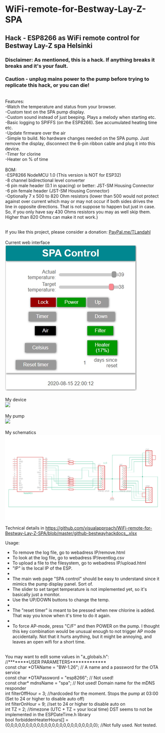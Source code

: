 # WiFi-remote-for-Bestway-Lay-Z-SPA
## Hack - ESP8266 as WiFi remote control for Bestway Lay-Z spa Helsinki<br>
### Disclaimer: As mentioned, this is a hack. If anything breaks it breaks and it's your fault.<br>
### Caution - unplug mains power to the pump before trying to replicate this hack, or you can die! <br>
<br>
Features:<br>
-Watch the temperature and status from your browser.<br>
-Custom text on the SPA pump display.<br>
-Custom sound instead of just beeping. Plays a melody when starting etc.<br>
-Basic logging to SPIFFS (on the ESP8266). See accumulated heating time etc.<br>
-Update firmware over the air<br>
-Simple to build. No hardware changes needed on the SPA pump. Just remove the display, disconnect the 6-pin ribbon cable and plug it into this device.<br>
-Timer for clorine<br>
-Heater on % of time<br>
<br>
BOM:<br>
-ESP8266 NodeMCU 1.0 (This version is NOT for ESP32)<br>
-8 channel bidirectional level converter<br>
-6 pin male header (0.1 in spacing) or better: JST-SM Housing Connector<br>
-6 pin female header (JST-SM Housing Connector)<br>
-Optionally 7 x 500 to 820 Ohm resistors (lower than 500 would not protect against over current which may or may not occur if both sides drives the line in opposite directions. That is not suppose to happen but just in case. So, if you only have say 430 Ohms resistors you may as well skip them. Higher than 820 Ohms can make it not work.)<br><br>

If you like this project, please consider a donation: <a href="Http://PayPal.me/TLandahl">PayPal.me/TLandahl</a><br>
<br>Current web interface<br>
<img src="./spacontrol2.jpg"><br>
<br>My device<br>
<img src="./device.jpg"><br>
<br>My pump<br>
<img src="./pump.jpg"><br>
<br>My schematics<br>
<img src="./schematic2.png"><br>

Technical details in https://github.com/visualapproach/WiFi-remote-for-Bestway-Lay-Z-SPA/blob/master/github-bestwayhackdocs_.xlsx

Usage:
 * To remove the log file, go to webadress IP/remove.html
 * To look at the log file, go to webadress IP/eventlog.csv
 * To upload a file to the filesystem, go to webadress IP/upload.html
 * "IP" is the local IP of the ESP.
 * 
 * The main web page "SPA control" should be easy to understand since it mimics the pump display panel. Sort of.
 * The slider to set target temperature is not implemented yet, so it's basically just a monitor.
 * Use the UP/DOWN buttons to change the temp.
 * 
 * The "reset timer" is meant to be pressed when new chlorine is added. That way you know when it's time to do it again.
 * 
 * To force AP-mode, press "C/F" and then POWER on the pump. I thought this key combination would be unusual enough to not trigger AP mode accidentally. Not that it hurts anything, but it might be annoying, and leaves an open wifi for a short time.
 <br>
 You may want to edit some values in "a_globals.h":<br>
 //********USER PARAMETERS*************<br>
 const char *OTAName = "BW-1.26";           // A name and a password for the OTA service<br>
 const char *OTAPassword = "esp8266";       // Not used!<br>
 const char* mdnsName = "spa";              // Not used! Domain name for the mDNS responder<br>
 int filterOffHour = 3;                     //hardcoded for the moment. Stops the pump at 03:00 (Set to 24 or higher to disable auto off)<br>
 int filterOnHour = 9;                       //set to 24 or higher to disable auto on<br>
 int TZ = 2;                                //timezone (UTC + TZ = your local time) DST seems to not be implemented in the ESPDateTime.h library<br>
 bool forbiddenHeaterHours[] = {0,0,0,0,0,0,0,0,0,0,0,0,0,0,0,0,0,0,0,0,0,0,0,0}; //Not fully used. Not tested. <br>

